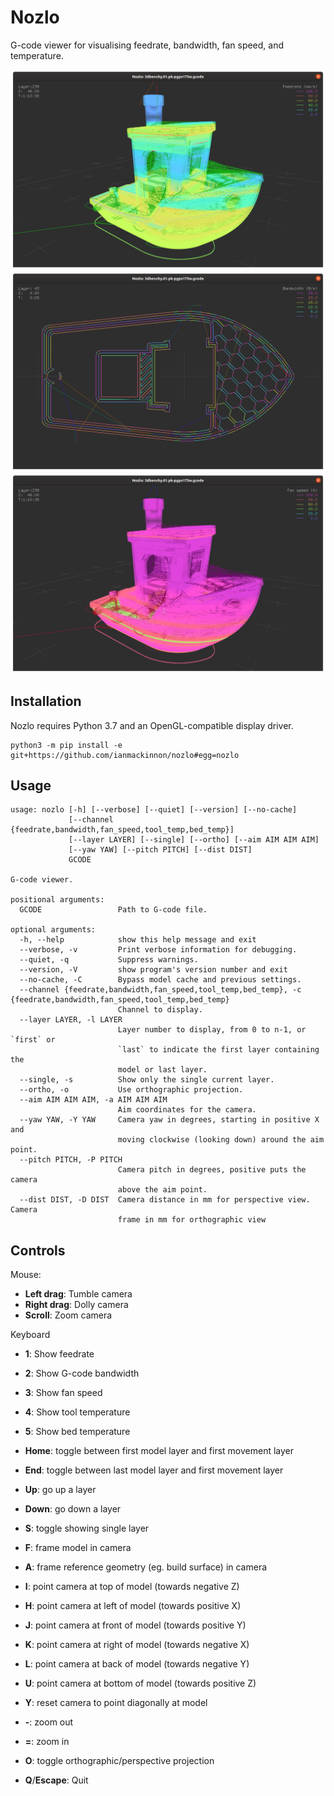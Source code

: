 # Nozlo

G-code viewer for visualising feedrate, bandwidth, fan speed, and temperature.

![Nozlo 3DBenchy feedrate screenshot](nozlo-3dbench-feedrate.png)
![Nozlo 3DBenchy bandwidth screenshot](nozlo-3dbench-bandwidth-single-ortho.png)
![Nozlo 3DBenchy fan speed screenshot](nozlo-3dbench-fan-speed.png)


## Installation

Nozlo requires Python 3.7 and an OpenGL-compatible display driver.

```
python3 -m pip install -e git+https://github.com/ianmackinnon/nozlo#egg=nozlo
```


## Usage

```
usage: nozlo [-h] [--verbose] [--quiet] [--version] [--no-cache]
             [--channel {feedrate,bandwidth,fan_speed,tool_temp,bed_temp}]
             [--layer LAYER] [--single] [--ortho] [--aim AIM AIM AIM]
             [--yaw YAW] [--pitch PITCH] [--dist DIST]
             GCODE

G-code viewer.

positional arguments:
  GCODE                 Path to G-code file.

optional arguments:
  -h, --help            show this help message and exit
  --verbose, -v         Print verbose information for debugging.
  --quiet, -q           Suppress warnings.
  --version, -V         show program's version number and exit
  --no-cache, -C        Bypass model cache and previous settings.
  --channel {feedrate,bandwidth,fan_speed,tool_temp,bed_temp}, -c {feedrate,bandwidth,fan_speed,tool_temp,bed_temp}
                        Channel to display.
  --layer LAYER, -l LAYER
                        Layer number to display, from 0 to n-1, or `first` or
                        `last` to indicate the first layer containing the
                        model or last layer.
  --single, -s          Show only the single current layer.
  --ortho, -o           Use orthographic projection.
  --aim AIM AIM AIM, -a AIM AIM AIM
                        Aim coordinates for the camera.
  --yaw YAW, -Y YAW     Camera yaw in degrees, starting in positive X and
                        moving clockwise (looking down) around the aim point.
  --pitch PITCH, -P PITCH
                        Camera pitch in degrees, positive puts the camera
                        above the aim point.
  --dist DIST, -D DIST  Camera distance in mm for perspective view. Camera
                        frame in mm for orthographic view
```


## Controls

Mouse:

-   **Left drag**: Tumble camera
-   **Right drag**: Dolly camera
-   **Scroll**: Zoom camera

Keyboard

-   **1**: Show feedrate
-   **2**: Show G-code bandwidth
-   **3**: Show fan speed
-   **4**: Show tool temperature
-   **5**: Show bed temperature

-   **Home**: toggle between first model layer and first movement layer
-   **End**: toggle between last model layer and first movement layer
-   **Up**: go up a layer
-   **Down**: go down a layer
-   **S**: toggle showing single layer

-   **F**: frame model in camera
-   **A**: frame reference geometry (eg. build surface) in camera
-   **I**: point camera at top of model (towards negative Z)
-   **H**: point camera at left of model (towards positive X)
-   **J**: point camera at front of model (towards positive Y)
-   **K**: point camera at right of model (towards negative X)
-   **L**: point camera at back of model (towards negative Y)
-   **U**: point camera at bottom of model (towards positive Z)
-   **Y**: reset camera to point diagonally at model
-   **-**: zoom out
-   **=**: zoom in

-   **O**: toggle orthographic/perspective projection

-   **Q**/**Escape**: Quit

